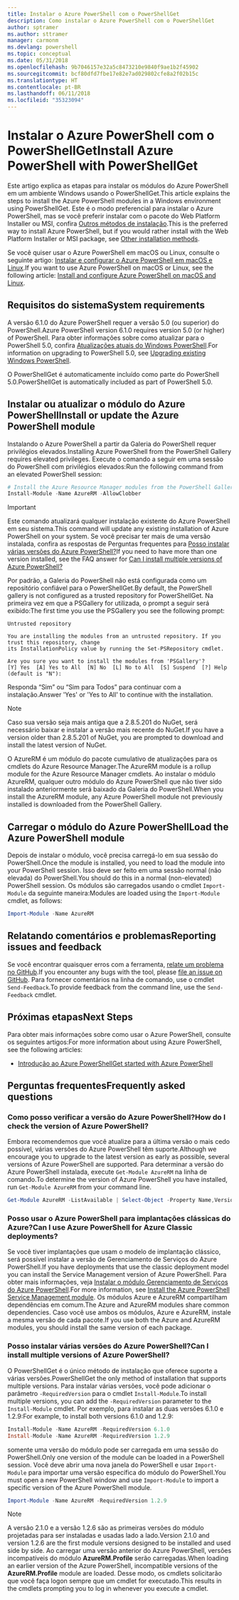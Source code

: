 ```yaml
---
title: Instalar o Azure PowerShell com o PowerShellGet
description: Como instalar o Azure PowerShell com o PowerShellGet
author: sptramer
ms.author: sttramer
manager: carmonm
ms.devlang: powershell
ms.topic: conceptual
ms.date: 05/31/2018
ms.openlocfilehash: 9b7046157e32a5c8473210e9840f9ae1b2f45902
ms.sourcegitcommit: bcf80dfd7fbe17e82e7ad029802cfe8a2f02b15c
ms.translationtype: HT
ms.contentlocale: pt-BR
ms.lasthandoff: 06/11/2018
ms.locfileid: "35323094"
---
```

# <a name="install-azure-powershell-with-powershellget"></a><span data-ttu-id="b38c7-103">Instalar o Azure PowerShell com o PowerShellGet</span><span class="sxs-lookup"><span data-stu-id="b38c7-103">Install Azure PowerShell with PowerShellGet</span></span>

<span data-ttu-id="b38c7-104">Este artigo explica as etapas para instalar os módulos do Azure PowerShell em um ambiente Windows usando o PowerShellGet.</span><span class="sxs-lookup"><span data-stu-id="b38c7-104">This article explains the steps to install the Azure PowerShell modules in a Windows environment using PowerShellGet.</span></span>  <span data-ttu-id="b38c7-105">Este é o modo preferencial para instalar o Azure PowerShell, mas se você preferir instalar com o pacote do Web Platform Installer ou MSI, confira [Outros métodos de instalação](other-install.md).</span><span class="sxs-lookup"><span data-stu-id="b38c7-105">This is the preferred way to install Azure PowerShell, but if you would rather install with the Web Platform Installer or MSI package, see [Other installation methods](other-install.md).</span></span>

<span data-ttu-id="b38c7-106">Se você quiser usar o Azure PowerShell em macOS ou Linux, consulte o seguinte artigo: [Instalar e configurar o Azure PowerShell em macOS e Linux](install-azurermps-maclinux.md).</span><span class="sxs-lookup"><span data-stu-id="b38c7-106">If you want to use Azure PowerShell on macOS or Linux, see the following article: [Install and configure Azure PowerShell on macOS and Linux](install-azurermps-maclinux.md).</span></span>

## <a name="system-requirements"></a><span data-ttu-id="b38c7-107">Requisitos do sistema</span><span class="sxs-lookup"><span data-stu-id="b38c7-107">System requirements</span></span>

<span data-ttu-id="b38c7-108">A versão 6.1.0 do Azure PowerShell requer a versão 5.0 (ou superior) do PowerShell.</span><span class="sxs-lookup"><span data-stu-id="b38c7-108">Azure PowerShell version 6.1.0 requires version 5.0 (or higher) of PowerShell.</span></span> <span data-ttu-id="b38c7-109">Para obter informações sobre como atualizar para o PowerShell 5.0, confira [Atualizações atuais do Windows PowerShell](/powershell/scripting/setup/installing-windows-powershell?view=powershell-6#upgrading-existing-windows-powershell).</span><span class="sxs-lookup"><span data-stu-id="b38c7-109">For information on upgrading to PowerShell 5.0, see [Upgrading existing Windows PowerShell](/powershell/scripting/setup/installing-windows-powershell?view=powershell-6#upgrading-existing-windows-powershell).</span></span>

<span data-ttu-id="b38c7-110">O PowerShellGet é automaticamente incluído como parte do PowerShell 5.0.</span><span class="sxs-lookup"><span data-stu-id="b38c7-110">PowerShellGet is automatically included as part of PowerShell 5.0.</span></span>

## <a name="install-or-update-the-azure-powershell-module"></a><span data-ttu-id="b38c7-111">Instalar ou atualizar o módulo do Azure PowerShell</span><span class="sxs-lookup"><span data-stu-id="b38c7-111">Install or update the Azure PowerShell module</span></span>

<span data-ttu-id="b38c7-112">Instalando o Azure PowerShell a partir da Galeria do PowerShell requer privilégios elevados.</span><span class="sxs-lookup"><span data-stu-id="b38c7-112">Installing Azure PowerShell from the PowerShell Gallery requires elevated privileges.</span></span> <span data-ttu-id="b38c7-113">Execute o comando a seguir em uma sessão do PowerShell com privilégios elevados:</span><span class="sxs-lookup"><span data-stu-id="b38c7-113">Run the following command from an elevated PowerShell session:</span></span>

```powershell
# Install the Azure Resource Manager modules from the PowerShell Gallery
Install-Module -Name AzureRM -AllowClobber
```

> [!IMPORTANT]
> <span data-ttu-id="b38c7-114">Este comando atualizará qualquer instalação existente do Azure PowerShell em seu sistema.</span><span class="sxs-lookup"><span data-stu-id="b38c7-114">This command will update any existing installation of Azure PowerShell on your system.</span></span> <span data-ttu-id="b38c7-115">Se você precisar ter mais de uma versão instalada, confira as respostas de Perguntas frequentes para [Posso instalar várias versões do Azure PowerShell?](#multiple-versions)</span><span class="sxs-lookup"><span data-stu-id="b38c7-115">If you need to have more than one version installed, see the FAQ answer for [Can I install multiple versions of Azure PowerShell?](#multiple-versions)</span></span>

<span data-ttu-id="b38c7-116">Por padrão, a Galeria do PowerShell não está configurada como um repositório confiável para o PowerShellGet.</span><span class="sxs-lookup"><span data-stu-id="b38c7-116">By default, the PowerShell gallery is not configured as a trusted repository for PowerShellGet.</span></span> <span data-ttu-id="b38c7-117">Na primeira vez em que a PSGallery for utilizada, o prompt a seguir será exibido:</span><span class="sxs-lookup"><span data-stu-id="b38c7-117">The first time you use the PSGallery you see the following prompt:</span></span>

```Output
Untrusted repository

You are installing the modules from an untrusted repository. If you trust this repository, change
its InstallationPolicy value by running the Set-PSRepository cmdlet.

Are you sure you want to install the modules from 'PSGallery'?
[Y] Yes  [A] Yes to All  [N] No  [L] No to All  [S] Suspend  [?] Help (default is "N"):
```

<span data-ttu-id="b38c7-118">Responda “Sim” ou “Sim para Todos” para continuar com a instalação.</span><span class="sxs-lookup"><span data-stu-id="b38c7-118">Answer 'Yes' or 'Yes to All' to continue with the installation.</span></span>

> [!NOTE]
> <span data-ttu-id="b38c7-119">Caso sua versão seja mais antiga que a 2.8.5.201 do NuGet, será necessário baixar e instalar a versão mais recente do NuGet.</span><span class="sxs-lookup"><span data-stu-id="b38c7-119">If you have a version older than 2.8.5.201 of NuGet, you are prompted to download and install the latest version of NuGet.</span></span>

<span data-ttu-id="b38c7-120">O AzureRM é um módulo do pacote cumulativo de atualizações para os cmdlets do Azure Resource Manager.</span><span class="sxs-lookup"><span data-stu-id="b38c7-120">The AzureRM module is a rollup module for the Azure Resource Manager cmdlets.</span></span> <span data-ttu-id="b38c7-121">Ao instalar o módulo AzureRM, qualquer outro módulo do Azure PowerShell que não tiver sido instalado anteriormente será baixado da Galeria do PowerShell.</span><span class="sxs-lookup"><span data-stu-id="b38c7-121">When you install the AzureRM module, any Azure PowerShell module not previously installed is downloaded from the PowerShell Gallery.</span></span>

## <a name="load-the-azure-powershell-module"></a><span data-ttu-id="b38c7-122">Carregar o módulo do Azure PowerShell</span><span class="sxs-lookup"><span data-stu-id="b38c7-122">Load the Azure PowerShell module</span></span>

<span data-ttu-id="b38c7-123">Depois de instalar o módulo, você precisa carregá-lo em sua sessão do PowerShell.</span><span class="sxs-lookup"><span data-stu-id="b38c7-123">Once the module is installed, you need to load the module into your PowerShell session.</span></span> <span data-ttu-id="b38c7-124">Isso deve ser feito em uma sessão normal (não elevada) do PowerShell.</span><span class="sxs-lookup"><span data-stu-id="b38c7-124">You should do this in a normal (non-elevated) PowerShell session.</span></span> <span data-ttu-id="b38c7-125">Os módulos são carregados usando o cmdlet `Import-Module` da seguinte maneira:</span><span class="sxs-lookup"><span data-stu-id="b38c7-125">Modules are loaded using the `Import-Module` cmdlet, as follows:</span></span>

```powershell
Import-Module -Name AzureRM
```

## <a name="reporting-issues-and-feedback"></a><span data-ttu-id="b38c7-126">Relatando comentários e problemas</span><span class="sxs-lookup"><span data-stu-id="b38c7-126">Reporting issues and feedback</span></span>

<span data-ttu-id="b38c7-127">Se você encontrar quaisquer erros com a ferramenta, [relate um problema no GitHub](https://github.com/Azure/azure-powershell/issues).</span><span class="sxs-lookup"><span data-stu-id="b38c7-127">If you encounter any bugs with the tool, please [file an issue on GitHub](https://github.com/Azure/azure-powershell/issues).</span></span> <span data-ttu-id="b38c7-128">Para fornecer comentários na linha de comando, use o cmdlet `Send-Feedback`.</span><span class="sxs-lookup"><span data-stu-id="b38c7-128">To provide feedback from the command line, use the `Send-Feedback` cmdlet.</span></span>

## <a name="next-steps"></a><span data-ttu-id="b38c7-129">Próximas etapas</span><span class="sxs-lookup"><span data-stu-id="b38c7-129">Next Steps</span></span>

<span data-ttu-id="b38c7-130">Para obter mais informações sobre como usar o Azure PowerShell, consulte os seguintes artigos:</span><span class="sxs-lookup"><span data-stu-id="b38c7-130">For more information about using Azure PowerShell, see the following articles:</span></span>

* [<span data-ttu-id="b38c7-131">Introdução ao Azure PowerShell</span><span class="sxs-lookup"><span data-stu-id="b38c7-131">Get started with Azure PowerShell</span></span>](get-started-azureps.md)

## <a name="frequently-asked-questions"></a><span data-ttu-id="b38c7-132">Perguntas frequentes</span><span class="sxs-lookup"><span data-stu-id="b38c7-132">Frequently asked questions</span></span>

### <a id="helpmechoose"></a><span data-ttu-id="b38c7-133">Como posso verificar a versão do Azure PowerShell?</span><span class="sxs-lookup"><span data-stu-id="b38c7-133">How do I check the version of Azure PowerShell?</span></span>

<span data-ttu-id="b38c7-134">Embora recomendemos que você atualize para a última versão o mais cedo possível, várias versões do Azure PowerShell têm suporte.</span><span class="sxs-lookup"><span data-stu-id="b38c7-134">Although we encourage you to upgrade to the latest version as early as possible, several versions of Azure PowerShell are supported.</span></span> <span data-ttu-id="b38c7-135">Para determinar a versão do Azure PowerShell instalada, execute `Get-Module AzureRM` na linha de comando.</span><span class="sxs-lookup"><span data-stu-id="b38c7-135">To determine the version of Azure PowerShell you have installed, run `Get-Module AzureRM` from your command line.</span></span>

```powershell
Get-Module AzureRM -ListAvailable | Select-Object -Property Name,Version,Path
```

### <a name="can-i-use-azure-powershell-for-azure-classic-deployments"></a><span data-ttu-id="b38c7-136">Posso usar o Azure PowerShell para implantações clássicas do Azure?</span><span class="sxs-lookup"><span data-stu-id="b38c7-136">Can I use Azure PowerShell for Azure Classic deployments?</span></span>

<span data-ttu-id="b38c7-137">Se você tiver implantações que usam o modelo de implantação clássico, será possível instalar a versão de Gerenciamento de Serviços do Azure PowerShell.</span><span class="sxs-lookup"><span data-stu-id="b38c7-137">If you have deployments that use the classic deployment model you can install the Service Management version of Azure PowerShell.</span></span> <span data-ttu-id="b38c7-138">Para obter mais informações, veja [Instalar o módulo Gerenciamento de Serviços do Azure PowerShell](/powershell/azure/servicemanagement/install-azure-ps).</span><span class="sxs-lookup"><span data-stu-id="b38c7-138">For more information, see [Install the Azure PowerShell Service Management module](/powershell/azure/servicemanagement/install-azure-ps).</span></span> <span data-ttu-id="b38c7-139">Os módulos Azure e AzureRM compartilham dependências em comum.</span><span class="sxs-lookup"><span data-stu-id="b38c7-139">The Azure and AzureRM modules share common dependencies.</span></span> <span data-ttu-id="b38c7-140">Caso você use ambos os módulos, Azure e AzureRM, instale a mesma versão de cada pacote.</span><span class="sxs-lookup"><span data-stu-id="b38c7-140">If you use both the Azure and AzureRM modules, you should install the same version of each package.</span></span>

### <a name="a-namemultiple-versionscan-i-install-multiple-versions-of-azure-powershell"></a><span data-ttu-id="b38c7-141"><a name="multiple-versions"/>Posso instalar várias versões do Azure PowerShell?</span><span class="sxs-lookup"><span data-stu-id="b38c7-141"><a name="multiple-versions"/>Can I install multiple versions of Azure PowerShell?</span></span>

<span data-ttu-id="b38c7-142">O PowerShellGet é o único método de instalação que oferece suporte a várias versões.</span><span class="sxs-lookup"><span data-stu-id="b38c7-142">PowerShellGet the only method of installation that supports multiple versions.</span></span> <span data-ttu-id="b38c7-143">Para instalar várias versões, você pode adicionar o parâmetro `-RequiredVersion` para o cmdlet `Install-Module`.</span><span class="sxs-lookup"><span data-stu-id="b38c7-143">To install multiple versions, you can add the `-RequiredVersion` parameter to the `Install-Module` cmdlet.</span></span> <span data-ttu-id="b38c7-144">Por exemplo, para instalar as duas versões 6.1.0 e 1.2.9:</span><span class="sxs-lookup"><span data-stu-id="b38c7-144">For example, to install both versions 6.1.0 and 1.2.9:</span></span>

```powershell
Install-Module -Name AzureRM -RequiredVersion 6.1.0
Install-Module -Name AzureRM -RequiredVersion 1.2.9
```

<span data-ttu-id="b38c7-145">somente uma versão do módulo pode ser carregada em uma sessão do PowerShell.</span><span class="sxs-lookup"><span data-stu-id="b38c7-145">Only one version of the module can be loaded in a PowerShell session.</span></span> <span data-ttu-id="b38c7-146">Você deve abrir uma nova janela do PowerShell e usar `Import-Module` para importar uma versão específica do módulo do PowerShell.</span><span class="sxs-lookup"><span data-stu-id="b38c7-146">You must open a new PowerShell window and use `Import-Module` to import a specific version of the Azure PowerShell module.</span></span>

```powershell
Import-Module -Name AzureRM -RequiredVersion 1.2.9
```

> [!NOTE]
> <span data-ttu-id="b38c7-147">A versão 2.1.0 e a versão 1.2.6 são as primeiras versões do módulo projetadas para ser instaladas e usadas lado a lado.</span><span class="sxs-lookup"><span data-stu-id="b38c7-147">Version 2.1.0 and version 1.2.6 are the first module versions designed to be installed and used side by side.</span></span> <span data-ttu-id="b38c7-148">Ao carregar uma versão anterior do Azure PowerShell, versões incompatíveis do módulo **AzureRM.Profile** serão carregadas.</span><span class="sxs-lookup"><span data-stu-id="b38c7-148">When loading an earlier version of the Azure PowerShell, incompatible versions of the **AzureRM.Profile** module are loaded.</span></span> <span data-ttu-id="b38c7-149">Desse modo, os cmdlets solicitarão que você faça logon sempre que um cmdlet for executado.</span><span class="sxs-lookup"><span data-stu-id="b38c7-149">This results in the cmdlets prompting you to log in whenever you execute a cmdlet.</span></span>
